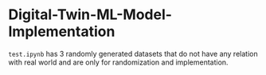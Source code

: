 # Digital-Twin-ML-Model-Implementation
`test.ipynb` has 3 randomly generated datasets that do not have any relation with real world and are only for randomization and implementation.
